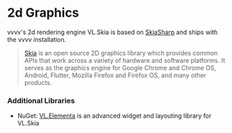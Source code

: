 # 2d Graphics

vvvv's 2d rendering engine VL.Skia is based on [SkiaSharp](https://github.com/mono/SkiaSharp) and ships with the vvvv installation.

> [Skia](https://skia.org/) is an open source 2D graphics library which provides common APIs that work across a variety of hardware and software platforms. It serves as the graphics engine for Google Chrome and Chrome OS, Android, Flutter, Mozilla Firefox and Firefox OS, and many other products.

### Additional Libraries
* NuGet: [VL.Elementa](https://www.nuget.org/packages/VL.Elementa) is an advanced widget and layouting library for VL.Skia